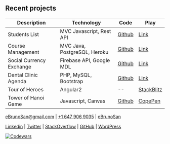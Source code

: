 
## Recent projects

**Description** | **Technology** | **Code** | **Play**
------------|------------|------|---------
Students List | MVC Javascript, Rest API | [Github](https://github.com/ebrunosan/Web-Advanced-Course-Project) | [Link](https://ebrunosan.000webhostapp.com/prodigiadvanced/studentIndex.html)
Course Management | MVC Java, PostgreSQL, Heroku | [Github](https://github.com/ebrunosan/java-courselist) | [Link](https://hidden-eyrie-45825.herokuapp.com/)
Social Currency Exchange | Firebase API, Google MDL | [Github](https://github.com/ebrunosan/currencyexchange) | [Link](https://ebrunosan.000webhostapp.com/currencyexchange/)
Dental Clinic Agenda | PHP, MySQL, Bootstrap | [Github](https://github.com/ebrunosan/dentalclinic) | [Link](http://web.ebrunosan.epizy.com)
Tour of Heroes | Angular2 | -- | [StackBlitz](https://stackblitz.com/edit/angular-ebrunosan-toh)
Tower of Hanoi Game | Javascript, Canvas | [Github](https://github.com/ebrunosan/TowerOfHanoi) | [CopePen](https://codepen.io/ebrunosan/pen/NMRoZX)

[<i class="fas fa-envelope fa-lg"></i> eBrunoSan@gmail.com](mailto:ebrunosan@gmail.com) | 
[<i class="fab fa-whatsapp fa-lg"></i> +1 647 906 9035](tel:+16479069035) |
[<i class="fab fa-skype fa-lg"></i> eBrunoSan](skype:live:eBrunoSan?chat)

[<i class="fab fa-linkedin"></i> Linkedin](https://www.linkedin.com/in/ebrunosan) |
[<i class="fab fa-twitter"></i> Twitter](https://twitter.com/ebrunosan) |
[<i class="fab fa-stack-overflow"></i> StackOverflow](https://stackoverflow.com/story/ebrunosan) |
[<i class="fab fa-github"></i> GitHub](https://github.com/ebrunosan) |
[<i class="fab fa-wordpress"></i> WordPress](https://ebrunosan.wordpress.com)

[![Codewars](https://www.codewars.com/users/ebrunosan/badges/small)](https://www.codewars.com/users/ebrunosan)
